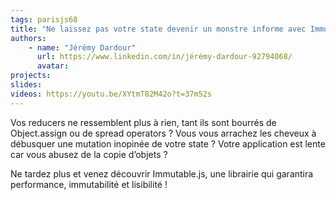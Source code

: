 ```yaml
---
tags: parisjs68
title: "Ne laissez pas votre state devenir un monstre informe avec Immutable.js"
authors:
    - name: "Jérémy Dardour"
      url: https://www.linkedin.com/in/jérémy-dardour-92794068/
      avatar: 
projects: 
slides: 
videos: https://youtu.be/XYtmT82M42o?t=37m52s
---
```

Vos reducers ne ressemblent plus à rien, tant ils sont bourrés de Object.assign ou de spread operators ? Vous vous arrachez les cheveux à débusquer une mutation inopinée de votre state ?
Votre application est lente car vous abusez de la copie d’objets ?

Ne tardez plus et venez découvrir Immutable.js, une librairie qui garantira performance, immutabilité et lisibilité !
